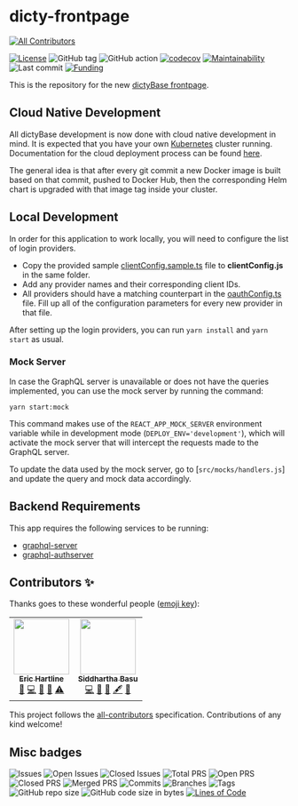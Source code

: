 # dicty-frontpage

<!-- ALL-CONTRIBUTORS-BADGE:START - Do not remove or modify this section -->

[![All Contributors](https://img.shields.io/badge/all_contributors-2-orange.svg?style=flat-square)](#contributors-)

<!-- ALL-CONTRIBUTORS-BADGE:END -->

[![License](https://img.shields.io/badge/License-BSD%202--Clause-blue.svg)](LICENSE)
![GitHub tag](https://img.shields.io/github/v/tag/dictyBase/dicty-frontpage)
![GitHub action](https://github.com/dictyBase/dicty-frontpage/workflows/Node%20CI%20Develop/badge.svg)
[![codecov](https://codecov.io/gh/dictyBase/dicty-frontpage/branch/develop/graph/badge.svg)](https://codecov.io/gh/dictyBase/dicty-frontpage)
[![Maintainability](https://badgen.net/codeclimate/maintainability/dictyBase/dicty-frontpage)](https://codeclimate.com/github/dictyBase/dicty-frontpage)
![Last commit](https://badgen.net/github/last-commit/dictyBase/dicty-frontpage/develop)
[![Funding](https://badgen.net/badge/Funding/Rex%20L%20Chisholm,dictyBase,DCR/yellow?list=|)](https://reporter.nih.gov/project-details/10024726)

This is the repository for the new [dictyBase frontpage](https://dictycr.org).

## Cloud Native Development

All dictyBase development is now done with cloud native development in mind. It is expected
that you have your own [Kubernetes](https://kubernetes.io/) cluster running. Documentation
for the cloud deployment process can be found [here](https://github.com/dictyBase/Migration/tree/master/deployment).

The general idea is that after every git commit a new Docker image is built based on that commit,
pushed to Docker Hub, then the corresponding Helm chart is upgraded with that image tag
inside your cluster.

## Local Development

In order for this application to work locally, you will need to configure the list of
login providers.

- Copy the provided sample [clientConfig.sample.ts](src/utils/clientConfig.sample.ts) file
  to **clientConfig.js** in the same folder.
- Add any provider names and their corresponding client IDs.
- All providers should have a matching counterpart in the
  [oauthConfig.ts](src/utils/oauthConfig.ts) file. Fill up all of the
  configuration parameters for every new provider in that file.

After setting up the login providers, you can run `yarn install` and `yarn start` as usual.

### Mock Server

In case the GraphQL server is unavailable or does not have the queries implemented, you can use the mock server by running the command:

```
yarn start:mock
```

This command makes use of the `REACT_APP_MOCK_SERVER` environment variable while in development mode (`DEPLOY_ENV='development'`), which will activate the mock server that will intercept the requests made to the GraphQL server.

To update the data used by the mock server, go to [`src/mocks/handlers.js`] and update the query and mock data accordingly.

## Backend Requirements

This app requires the following services to be running:

- [graphql-server](https://github.com/dictyBase/graphql-server)
- [graphql-authserver](https://github.com/dictyBase/graphql-authserver)

## Contributors ✨

Thanks goes to these wonderful people ([emoji key](https://allcontributors.org/docs/en/emoji-key)):

<!-- ALL-CONTRIBUTORS-LIST:START - Do not remove or modify this section -->
<!-- prettier-ignore-start -->
<!-- markdownlint-disable -->
<table>
  <tr>
    <td align="center"><a href="http://www.erichartline.net/"><img src="https://avatars3.githubusercontent.com/u/13489381?v=4" width="100px;" alt=""/><br /><sub><b>Eric Hartline</b></sub></a><br /><a href="https://github.com/dictyBase/dicty-frontpage/issues?q=author%3Awildlifehexagon" title="Bug reports">🐛</a> <a href="https://github.com/dictyBase/dicty-frontpage/commits?author=wildlifehexagon" title="Code">💻</a> <a href="https://github.com/dictyBase/dicty-frontpage/commits?author=wildlifehexagon" title="Documentation">📖</a> <a href="#maintenance-wildlifehexagon" title="Maintenance">🚧</a> <a href="https://github.com/dictyBase/dicty-frontpage/commits?author=wildlifehexagon" title="Tests">⚠️</a></td>
    <td align="center"><a href="http://cybersiddhu.github.com/"><img src="https://avatars3.githubusercontent.com/u/48740?v=4" width="100px;" alt=""/><br /><sub><b>Siddhartha Basu</b></sub></a><br /><a href="https://github.com/dictyBase/dicty-frontpage/commits?author=cybersiddhu" title="Code">💻</a> <a href="#maintenance-cybersiddhu" title="Maintenance">🚧</a> <a href="https://github.com/dictyBase/dicty-frontpage/issues?q=author%3Acybersiddhu" title="Bug reports">🐛</a> <a href="#content-cybersiddhu" title="Content">🖋</a> <a href="https://github.com/dictyBase/dicty-frontpage/commits?author=cybersiddhu" title="Documentation">📖</a></td>
  </tr>
</table>

<!-- markdownlint-enable -->
<!-- prettier-ignore-end -->

<!-- ALL-CONTRIBUTORS-LIST:END -->

This project follows the [all-contributors](https://github.com/all-contributors/all-contributors) specification. Contributions of any kind welcome!

## Misc badges

![Issues](https://badgen.net/github/issues/dictyBase/dicty-frontpage)
![Open Issues](https://badgen.net/github/open-issues/dictyBase/dicty-frontpage)
![Closed Issues](https://badgen.net/github/closed-issues/dictyBase/dicty-frontpage)
![Total PRS](https://badgen.net/github/prs/dictyBase/dicty-frontpage)
![Open PRS](https://badgen.net/github/open-prs/dictyBase/dicty-frontpage)
![Closed PRS](https://badgen.net/github/closed-prs/dictyBase/dicty-frontpage)
![Merged PRS](https://badgen.net/github/merged-prs/dictyBase/dicty-frontpage)
![Commits](https://badgen.net/github/commits/dictyBase/dicty-frontpage/develop)
![Branches](https://badgen.net/github/branches/dictyBase/dicty-frontpage)
![Tags](https://badgen.net/github/tags/dictyBase/dicty-frontpage)
![GitHub repo size](https://img.shields.io/github/repo-size/dictyBase/dicty-frontpage?style=plastic)
![GitHub code size in bytes](https://img.shields.io/github/languages/code-size/dictyBase/dicty-frontpage?style=plastic)
[![Lines of Code](https://badgen.net/codeclimate/loc/dictyBase/dicty-frontpage)](https://codeclimate.com/github/dictyBase/dicty-frontpage/code)
